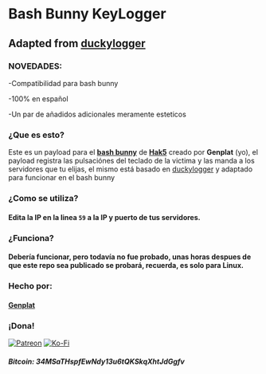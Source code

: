 # Bash Bunny KeyLogger
## Adapted from [duckylogger](https://github.com/hak5/usbrubberducky-payloads/tree/master/payloads/library/credentials/DuckyLogger)
### NOVEDADES:
-Compatibilidad para bash bunny</p>
-100% en español</p>
-Un par de añadidos adicionales meramente esteticos</p>

### ¿Que es esto?

Este es un payload para el [**bash bunny**](https://hak5.org/collections/hotplug-attack-tools/products/bash-bunny) de [**Hak5**](https://hak5.org) creado por **Genplat** (yo), el payload registra las pulsaciónes del teclado de la victima y las manda a los servidores que tu elijas, el mismo está basado en [duckylogger](https://github.com/hak5/usbrubberducky-payloads/tree/master/payloads/library/credentials/DuckyLogger) y adaptado para funcionar en el bash bunny

### ¿Como se utiliza?

#### Edita la IP en la linea `59` a la IP y puerto de tus servidores.

### ¿Funciona?

#### Debería funcionar, pero todavía no fue probado, unas horas despues de que este repo sea publicado se probará, recuerda, es **solo** para **Linux**.

### Hecho por:

#### [**Genplat**](https://github.com/Genplat)

### ¡Dona!

  [![Patreon](https://img.shields.io/badge/Patreon-F96854?style=for-the-badge&logo=patreon&logoColor=white)](https://patreon.com/elite6_27) [![Ko-Fi](https://img.shields.io/badge/Ko--fi-F16061?style=for-the-badge&logo=ko-fi&logoColor=white)](https://ko-fi.com/elite6_27)
  ##### **Bitcoin: 34MSaTHspfEwNdy13u6tQKSkqXhtJdGgfv**
